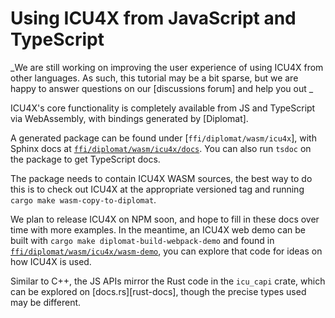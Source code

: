 # Using ICU4X from JavaScript and TypeScript

_We are still working on improving the user experience of using ICU4X from other languages. As such, this tutorial may be a bit sparse, but we are happy to answer questions on our [discussions forum] and help you out _

ICU4X's core functionality is completely available from JS and TypeScript via WebAssembly, with bindings generated by [Diplomat].

A generated package can be found under [`ffi/diplomat/wasm/icu4x`], with Sphinx docs at [`ffi/diplomat/wasm/icu4x/docs`]. You can also run `tsdoc` on the package to get TypeScript docs.

The package needs to contain ICU4X WASM sources, the best way to do this is to check out ICU4X at the appropriate versioned tag and running `cargo make wasm-copy-to-diplomat`.

We plan to release ICU4X on NPM soon, and hope to fill in these docs over time with more examples. In the meantime, an ICU4X web demo can be built with `cargo make diplomat-build-webpack-demo` and found in [`ffi/diplomat/wasm/icu4x/wasm-demo`], you can explore that code for ideas on how ICU4X is used.

Similar to C++, the JS APIs mirror the Rust code in the `icu_capi` crate, which can be explored on [docs.rs][rust-docs], though the precise types used may be different.


 [`ffi/diplomat/wasm/icu4x/`]: https://github.com/unicode-org/icu4x/tree/main/ffi/diplomat/wasm/icu4x/
 [`ffi/diplomat/wasm/icu4x/docs`]: https://github.com/unicode-org/icu4x/tree/main/ffi/diplomat/wasm/icu4x/docs
 [`ffi/diplomat/wasm/icu4x/wasm-demo`]: https://github.com/unicode-org/icu4x/tree/main/ffi/diplomat/wasm/icu4x/wasm-demo

